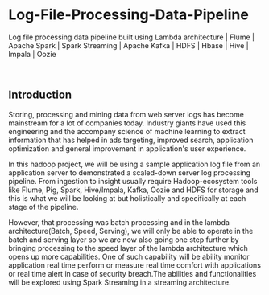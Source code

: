 # Log-File-Processing-Data-Pipeline

Log file processing data pipeline built using Lambda architecture | Flume | Apache Spark | Spark Streaming | Apache Kafka | HDFS | Hbase | Hive | Impala | Oozie

</br>

## Introduction

Storing, processing and mining data from web server logs has become mainstream for a lot of companies today. Industry giants have used this engineering and the accompany science of machine learning to extract information that has helped in ads targeting, improved search, application optimization and general improvement in application's user experience.

In this hadoop project, we will be using a sample application log file from an application server to demonstrated a scaled-down server log processing pipeline. From ingestion to insight usually require Hadoop-ecosystem tools like Flume, Pig, Spark, Hive/Impala, Kafka, Oozie and HDFS for storage and this is what we will be looking at but holistically and specifically at each stage of the pipeline.

However, that processing was batch processing and in the lambda architecture(Batch, Speed, Serving), we will only be able to operate in the batch and serving layer so we are now also going one step further by bringing processing to the speed layer of the lambda architecture which opens up more capabilities. One of such capability will be ability monitor application real time perform or measure real time comfort with applications or real time alert in case of security breach.The abilities and functionalities will be explored using Spark Streaming in a streaming architecture. 

